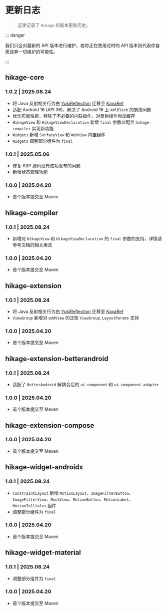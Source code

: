 # 更新日志

> 这里记录了 `Hikage` 的版本更新历史。

::: danger

我们只会对最新的 API 版本进行维护，若你正在使用过时的 API 版本则代表你自愿放弃一切维护的可能性。

:::

## hikage-core

### 1.0.2 | 2025.08.24 &ensp;<Badge type="tip" text="最新" vertical="middle" />

- 将 Java 反射相关行为由 [YukiReflection](https://github.com/HighCapable/YukiReflection) 迁移至 [KavaRef](https://github.com/HighCapable/KavaRef)
- 适配 Android 16 (API 36)，解决了 Android 16 上 `XmlBlock` 的崩溃问题
- 优化布局性能，移除了不必要的内联操作，对反射操作增加缓存
- `HikageView` 和 `HikageViewDeclaration` 新增 `final` 参数以配合 `hikage-compiler` 实现新功能
- `Widgets` 新增 `SurfaceView` 和 `WebView` 内置组件
- `Widgets` 调整部分组件为 `final`

### 1.0.1 | 2025.05.06 &ensp;<Badge type="warning" text="过旧" vertical="middle" />

- 修复 KSP 源码没有成功发布的问题
- 新增状态管理功能

### 1.0.0 | 2025.04.20 &ensp;<Badge type="warning" text="过旧" vertical="middle" />

- 首个版本提交至 Maven

## hikage-compiler

### 1.0.1 | 2025.08.24 &ensp;<Badge type="tip" text="最新" vertical="middle" />

- 新增对 `HikageView` 和 `HikageViewDeclaration` 的 `final` 参数的支持，详情请参考文档的相关用法

### 1.0.0 | 2025.04.20 &ensp;<Badge type="warning" text="过旧" vertical="middle" />

- 首个版本提交至 Maven

## hikage-extension

### 1.0.1 | 2025.08.24 &ensp;<Badge type="tip" text="最新" vertical="middle" />

- 将 Java 反射相关行为由 [YukiReflection](https://github.com/HighCapable/YukiReflection) 迁移至 [KavaRef](https://github.com/HighCapable/KavaRef)
- `ViewGroup` 新增对 `addView` 的泛型 `ViewGroup.LayoutParams` 支持

### 1.0.0 | 2025.04.20 &ensp;<Badge type="warning" text="过旧" vertical="middle" />

- 首个版本提交至 Maven

## hikage-extension-betterandroid

### 1.0.1 | 2025.08.24 &ensp;<Badge type="tip" text="最新" vertical="middle" />

- 适配了 `BetterAndroid` 解耦合后的 `ui-component` 和 `ui-component-adapter`

### 1.0.0 | 2025.04.20 &ensp;<Badge type="warning" text="过旧" vertical="middle" />

- 首个版本提交至 Maven

## hikage-extension-compose

### 1.0.0 | 2025.04.20 &ensp;<Badge type="tip" text="最新" vertical="middle" />

- 首个版本提交至 Maven

## hikage-widget-androidx

### 1.0.1 | 2025.08.24 &ensp;<Badge type="tip" text="最新" vertical="middle" />

- `ConstraintLayout` 新增 `MotionLayout`、`ImageFilterButton`、`ImageFilterView`、`MockView`、`MotionButton`、`MotionLabel`、`MotionTelltales` 组件
- 调整部分组件为 `final`

### 1.0.0 | 2025.04.20 &ensp;<Badge type="warning" text="过旧" vertical="middle" />

- 首个版本提交至 Maven

## hikage-widget-material

### 1.0.1 | 2025.08.24 &ensp;<Badge type="tip" text="最新" vertical="middle" />

- 调整部分组件为 `final`

### 1.0.0 | 2025.04.20 &ensp;<Badge type="warning" text="过旧" vertical="middle" />

- 首个版本提交至 Maven